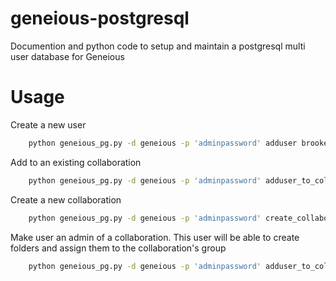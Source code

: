 geneious-postgresql
===================

Documention and python code to setup and maintain a postgresql multi user database for Geneious


Usage
=====

Create a new user

```bash
	python geneious_pg.py -d geneious -p 'adminpassword' adduser brooke --userpassword 'userspassword'
```

Add to an existing collaboration

```bash
	python geneious_pg.py -d geneious -p 'adminpassword' adduser_to_collaboration BRO brooke Edit
```

Create a new collaboration

```bash
	python geneious_pg.py -d geneious -p 'adminpassword' create_collaboration sepiadarium		
```

Make user an admin of a collaboration. This user will be able to create folders and assign them to the collaboration's group

```bash
	python geneious_pg.py -d geneious -p 'adminpassword' adduser_to_collaboration sepiadarium nikeisha Admin		
```
